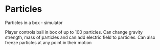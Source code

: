 # Particles
Particles in a box - simulator

Player controls ball in box of up to 100 particles.
Can change gravity strength, mass of particles and can add electric field to particles.
Can also freeze particles at any point in their motion
